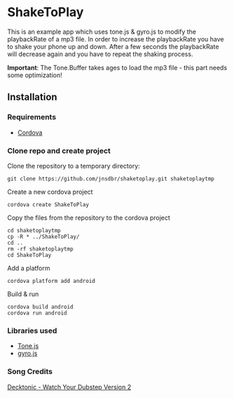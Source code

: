# ShakeToPlay

This is an example app which uses tone.js & gyro.js to modify the playbackRate of a mp3 file. In order to increase the playbackRate you have to shake your phone up and down. After a few seconds the playbackRate will decrease again and you have to repeat the shaking process.

**Important**: The Tone.Buffer takes ages to load the mp3 file - this part needs some optimization!


## Installation

### Requirements

* [Cordova](https://github.com/apache/cordova-cli)

### Clone repo and create project

Clone the repository to a temporary directory:

```
git clone https://github.com/jnsdbr/shaketoplay.git shaketoplaytmp
```

Create a new cordova project

```
cordova create ShakeToPlay
```

Copy the files from the repository to the cordova project

```
cd shaketoplaytmp
cp -R * ../ShakeToPlay/
cd ..
rm -rf shaketoplaytmp
cd ShakeToPlay
```

Add a platform

```
cordova platform add android
```

Build & run

```
cordova build android
cordova run android
```

### Libraries used

* [Tone.js](https://github.com/Tonejs/Tone.js)
* [gyro.js](https://github.com/tomgco/gyro.js)

### Song Credits

[Decktonic - Watch Your Dubstep Version 2](http://freemusicarchive.org/music/Decktonic/Stars/Decktonic_-_Stars_-_06_Watch_Your_Dubstep_Version_2)
